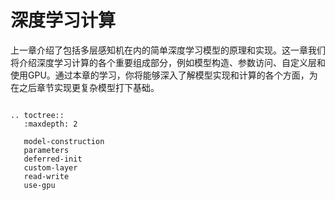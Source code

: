 # 深度学习计算

上一章介绍了包括多层感知机在内的简单深度学习模型的原理和实现。这一章我们将介绍深度学习计算的各个重要组成部分，例如模型构造、参数访问、自定义层和使用GPU。通过本章的学习，你将能够深入了解模型实现和计算的各个方面，为在之后章节实现更复杂模型打下基础。

```eval_rst

.. toctree::
   :maxdepth: 2

   model-construction
   parameters
   deferred-init
   custom-layer
   read-write
   use-gpu

```
